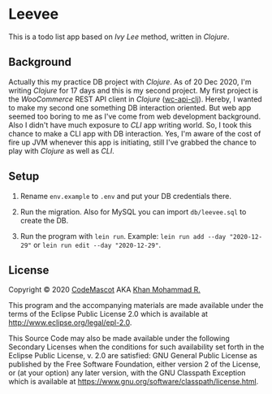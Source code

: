 # Leevee 
This is a todo list app based on *Ivy Lee* method, written in *Clojure*.

## Background
Actually this my practice DB project with *Clojure*. As of 20 Dec 2020, I'm writing *Clojure* for 17 days and this is my second project. My first project is the *WooCommerce* REST API client in *Clojure* ([wc-api-clj](https://github.com/codemascot/wc-api-clj)). Hereby, I wanted to make my second one something DB interaction oriented. But web app seemed too boring to me as I've come from web development background. Also I didn't have much exposure to *CLI* app writing world. So, I took this chance to make a CLI app with DB interaction. Yes, I'm aware of the cost of fire up JVM whenever this app is initiating, still I've grabbed the chance to play with *Clojure* as well as *CLI*.

## Setup

1. Rename `env.example` to `.env` and put your DB credentials there.

2. Run the migration. Also for MySQL you can import `db/leevee.sql` to create the DB.

3. Run the program with `lein run`. Example: `lein run add --day "2020-12-29"` or `lein run edit --day "2020-12-29"`.

## License

Copyright © 2020 [CodeMascot](https://www.codemascot.com/) AKA [Khan Mohammad R.](https://www.codemascot.com/)

This program and the accompanying materials are made available under the
terms of the Eclipse Public License 2.0 which is available at
http://www.eclipse.org/legal/epl-2.0.

This Source Code may also be made available under the following Secondary
Licenses when the conditions for such availability set forth in the Eclipse
Public License, v. 2.0 are satisfied: GNU General Public License as published by
the Free Software Foundation, either version 2 of the License, or (at your
option) any later version, with the GNU Classpath Exception which is available
at https://www.gnu.org/software/classpath/license.html.


